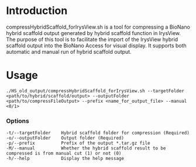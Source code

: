 # Introduction
compressHybridScaffold_forIrysView.sh is a tool for compressing a BioNano hybrid scaffold output generated by hybrid scaffold function in IrysView. The purpose of this tool is to facilitate the import of the IrysView hybrid scaffold output into the BioNano Access for visual display. It supports both automatic and manual run of hybrid scaffold output.

# Usage
`./HS_old_output/compressHybridScaffold_forIrysView.sh --targetFolder <path/to/hybrid/scaffold/output> --outputFolder <path/to/compressFileOutput> --prefix <name_for_output_file> --manual <0/1>`

### Options
    -t/--targetFolder    Hybrid scaffold folder for compression (Required)  
    -o/--outputFolder    Output folder (Required)  
    -p/--prefix          Prefix of the output *.tar.gz file  
    -M/--manual          Whether the hybrid scaffold result to be compressed is from manual cut (1) or not (0)  
    -h/--help            Display the help message  
